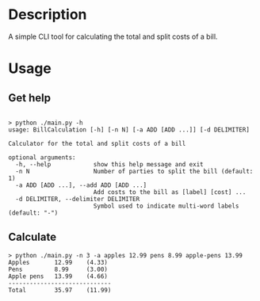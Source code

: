 # Description

A simple CLI tool for calculating the total and split costs of a bill.

# Usage

## Get help

```text

> python ./main.py -h
usage: BillCalculation [-h] [-n N] [-a ADD [ADD ...]] [-d DELIMITER]

Calculator for the total and split costs of a bill

optional arguments:
  -h, --help            show this help message and exit
  -n N                  Number of parties to split the bill (default: 1)
  -a ADD [ADD ...], --add ADD [ADD ...]
                        Add costs to the bill as [label] [cost] ...
  -d DELIMITER, --delimiter DELIMITER
                        Symbol used to indicate multi-word labels (default: "-")
```

## Calculate

```text
> python ./main.py -n 3 -a apples 12.99 pens 8.99 apple-pens 13.99
Apples       12.99    (4.33)
Pens         8.99     (3.00)
Apple pens   13.99    (4.66)
-----------------------------
Total        35.97    (11.99)
```
